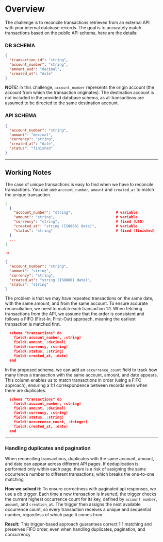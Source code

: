 # Overview

The challenge is to reconcile transactions retrieved from an external API with your internal database records. The goal is to accurately match transactions based on the public API schema, here are the details:


### DB SCHEMA

```json
{
  "transaction_id": "string",
  "account_number": "string",
  "amount_usd": "decimal",
  "created_at": "date"
}
```

**NOTE:** In this challenge, `account_number` represents the origin account (the account from which the transaction originates). The destination account is not included in the provided database schema, as all transactions are assumed to be directed to the same destination account.


### API SCHEMA

```json
{
  "account_number": "string",
  "amount": "decimal",
  "currency": "string",
  "created_at": "date",
  "status": "finished"
}
```

---

## Working Notes

The case of unique transactions is easy to find when we have to reconcile transactions. You can use `account_number`, `amount` and `created_at` to match the unique transaction.
```json
[
  {
    "account_number": "string",                    # variable
    "amount": "string",                            # variable
    "currency": "string",                          # fixed (USD)
    "created_at": "string (ISO8601 date)",         # variable
    "status": "string"                             # fixed (finished)
  }
  ...
]

->

{
  "account_number": "string",
  "amount": "string",
  "currency": "string",
  "created_at": "string (ISO8601 date)",
  "status": "string"
}


```

The problem is that we may have repeated transactions on the same date, with the same amount, and from the same account. To ensure accurate reconciliation, we need to match each transaction 1:1. When fetching transactions from the API, we assume that the order is consistent and follows a FIFO (First-In, First-Out) approach, meaning the earliest transaction is matched first.

```json
  schema "transactions" do
    field(:account_number, :string)
    field(:amount, :decimal)
    field(:currency, :string)
    field(:status, :string)
    field(:created_at, :date)
  end
```

In the proposed schema, we can add an `occurrence_count` field to track how many times a transaction with the same account, amount, and date appears. This column enables us to match transactions in order (using a FIFO approach), ensuring a 1:1 correspondence between records even when there are duplicates.

```json
  schema "transactions" do
    field(:account_number, :string)
    field(:amount, :decimal)
    field(:currency, :string)
    field(:status, :string)
    field(:occurrence_count, :integer)
    field(:created_at, :date)
  end
```

---

### Handling duplicates and pagination

When reconciling transactions, duplicates with the same account, amount, and date can appear across different API pages. If deduplication is performed only within each page, there is a risk of assigning the same occurrence number to different transactions, which breaks the one-to-one matching

**How we solved it:**
To ensure correctness with paginated api responses, we use a db trigger. Each time a new transaction is inserted, the trigger checks the current highest occurrence count for its key, defined by `account number`, `amount`, and `creation_at`. The trigger then assigns the next available occurrence count, so every transaction receives a unique and sequential number, regardless of which page it comes from

**Result:**
This trigger-based approach guarantees correct 1:1 matching and preserves FIFO order, even when handling duplicates, pagination, and concurrency
